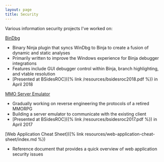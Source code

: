 ```yaml
---
layout: page
title: Security
---
```


Various information security projects I've worked on:

[BinDbg](https://github.com/kukfa/bindbg)

- Binary Ninja plugin that syncs WinDbg to Binja to create a fusion of dynamic and static analyses
- Primarily written to improve the Windows experience for Binja debugger integrations
- Features include GUI debugger control within Binja, branch highlighting, and vtable resolution
- [Presented at BSidesROC]({% link /resources/bsidesroc2018.pdf %}) in April 2018

[MMO Server Emulator](https://github.com/kukfa/mmoserver)

- Gradually working on reverse engineering the protocols of a retired MMORPG
- Building a server emulator to communicate with the existing client
- [Presented at BSidesROC]({% link /resources/bsidesroc2017.pdf %}) in April 2017

[Web Application Cheat Sheet]({% link resources/web-application-cheat-sheet/index.md %})

- Reference document that provides a quick overview of web application security issues